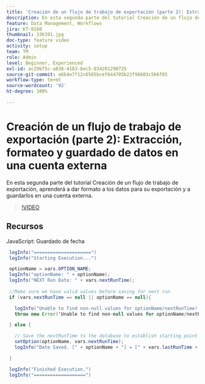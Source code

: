 ```yaml
---
title: 'Creación de un flujo de trabajo de exportación (parte 2): Extracción, formateo y guardado de datos en una cuenta externa'
description: En esta segunda parte del tutorial Creación de un flujo de trabajo de exportación, aprenderá a dar formato a los datos para su exportación y a guardarlos en una cuenta externa.
feature: Data Management, Workflows
jira: KT-8160
thumbnail: 336391.jpg
doc-type: feature video
activity: setup
team: TM
role: Admin
level: Beginner, Experienced
exl-id: ac29b75c-a838-4183-8ec5-034281290725
source-git-commit: a6b4e7f12c6565bcef644705b23f96803c5b6f85
workflow-type: tm+mt
source-wordcount: '92'
ht-degree: 100%

---
```


# Creación de un flujo de trabajo de exportación (parte 2): Extracción, formateo y guardado de datos en una cuenta externa

En esta segunda parte del tutorial Creación de un flujo de trabajo de exportación, aprenderá a dar formato a los datos para su exportación y a guardarlos en una cuenta externa.

>[!VIDEO](https://video.tv.adobe.com/v/336391?quality=12&learn=on)

## Recursos

JavaScript: Guardado de fecha

```java
 logInfo("=====================")
 logInfo("Starting Execution...")

 optionName = vars.OPTION_NAME;
 logInfo("optionName: " + optionName);
 logInfo("NEXT Run Date: " + vars.nextRunTime);
 
 //Make sure we have valid values before saving for next run
 if (vars.nextRunTime == null || optionName == null){

   logInfo("Unable to find non-null values for optionName/nextRunTime! Throwing Error.")
   throw new Error('Unable to find non-null values for optionName/nextRunTime!  Ending Execution.');

 } else {

   // Save the nextRunTime to the database to establish starting point for next run.
   setOption(optionName, vars.nextRunTime);
   logInfo("Date Saved. [" + optionName + "] = [" + vars.lastRunTime + "]")

 }

 logInfo("Finished Execution.") 
 logInfo("===================")
```
